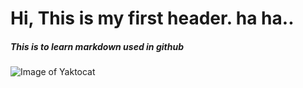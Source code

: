 # Hi, This is my first header. ha ha..
##### This is to learn markdown used in github
![Image of Yaktocat](https://octodex.github.com/images/yaktocat.png)
